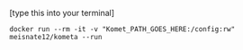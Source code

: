 [type this into your terminal]

```
docker run --rm -it -v "Komet_PATH_GOES_HERE:/config:rw" meisnate12/kometa --run
```
